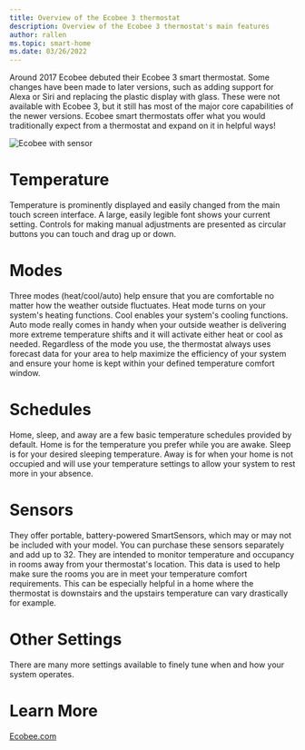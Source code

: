 ```yaml
---
title: Overview of the Ecobee 3 thermostat
description: Overview of the Ecobee 3 thermostat's main features
author: rallen
ms.topic: smart-home
ms.date: 03/26/2022
---
```


Around 2017 Ecobee debuted their Ecobee 3 smart thermostat.  Some changes have been made to later versions, such as adding support for Alexa or Siri and replacing the plastic display with glass.  These were not available with Ecobee 3, but it still has most of the major core capabilities of the newer versions.  Ecobee smart thermostats offer what you would traditionally expect from a thermostat and expand on it in helpful ways!

![Ecobee with sensor](https://images.ctfassets.net/a3qyhfznts9y/jh6PfQelhmJEWRTG9hVtS/d04e6f5567cfb01ba92698c3275303bc/BestTstatClaim-TomsGuide-CA_2x.png?w=750&h=750&q=80&fm=webp "Ecobee thermostat and sensor")

# Temperature

Temperature is prominently displayed and easily changed from the main touch screen interface.  A large, easily legible font shows your current setting.  Controls for making manual adjustments are presented as circular buttons you can touch and drag up or down.

# Modes

Three modes (heat/cool/auto)  help ensure that you are comfortable no matter how the weather outside fluctuates.  Heat mode turns on your system's heating functions.  Cool enables your system's cooling functions.  Auto mode really comes in handy when your outside weather is delivering more extreme temperature shifts and it will activate either heat or cool as needed.  Regardless of the mode you use, the thermostat always uses forecast data for your area to help maximize the efficiency of your system and ensure your home is kept within your defined temperature comfort window.  

# Schedules

Home, sleep, and away are a few basic temperature schedules provided by default.  Home is for the temperature you prefer while you are awake.  Sleep is for your desired sleeping temperature.  Away is for when your home is not occupied and will use your temperature settings to allow your system to rest more in your absence.

# Sensors

They offer portable, battery-powered SmartSensors, which may or may not be included with your model.  You can purchase these sensors separately and add up to 32.  They are intended to monitor temperature and occupancy in rooms away from your thermostat's location.  This data is used to help make sure the rooms you are in meet your temperature comfort requirements.  This can be especially helpful in a home where the thermostat is downstairs and the upstairs temperature can vary drastically for example.

# Other Settings

There are many more settings available to finely tune when and how your system operates.

# Learn More

[Ecobee.com](https://ecobee.com)
